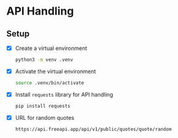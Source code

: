 # API Handling

## Setup

- [x] Create a virtual environment

  ```bash
  python3 -m venv .venv
  ```

- [x] Activate the virtual environment

  ```bash
  source .venv/bin/activate
  ```

- [x] Install `requests` library for API handling

  ```bash
  pip install requests
  ```

- [x] URL for random quotes

  ```bash
  https://api.freeapi.app/api/v1/public/quotes/quote/random
  ```
